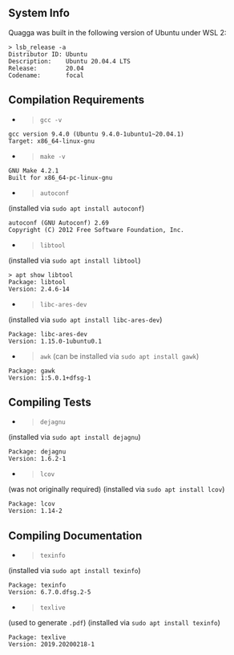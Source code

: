 
## System Info

Quagga was built in the following version of Ubuntu under WSL 2:
```
> lsb_release -a 
Distributor ID: Ubuntu
Description:    Ubuntu 20.04.4 LTS
Release:        20.04
Codename:       focal
```

## Compilation Requirements
* > `gcc -v`
```
gcc version 9.4.0 (Ubuntu 9.4.0-1ubuntu1~20.04.1) 
Target: x86_64-linux-gnu
```
* > `make -v`
```
GNU Make 4.2.1
Built for x86_64-pc-linux-gnu
```

* > `autoconf` 

(installed via `sudo apt install autoconf`)

```
autoconf (GNU Autoconf) 2.69
Copyright (C) 2012 Free Software Foundation, Inc.
```

* > `libtool`

(installed via `sudo apt install libtool`)
```
> apt show libtool
Package: libtool
Version: 2.4.6-14
```

* > `libc-ares-dev`

(installed via `sudo apt install libc-ares-dev`)
```
Package: libc-ares-dev
Version: 1.15.0-1ubuntu0.1
```

* > `awk`
(can be installed via `sudo apt install gawk`)

```
Package: gawk
Version: 1:5.0.1+dfsg-1
```

## Compiling Tests
* > `dejagnu`

(installed via `sudo apt install dejagnu`)
```
Package: dejagnu
Version: 1.6.2-1
```

* > `lcov`

(was not originally required)
(installed via `sudo apt install lcov`)
```
Package: lcov
Version: 1.14-2
```
## Compiling Documentation

* > `texinfo`

(installed via `sudo apt install texinfo`)

```
Package: texinfo
Version: 6.7.0.dfsg.2-5
```

* > `texlive` 

(used to generate `.pdf`)
(installed via `sudo apt install texinfo`)
```
Package: texlive
Version: 2019.20200218-1
```
